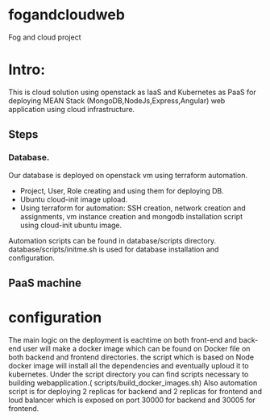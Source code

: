 # fogandcloudweb
Fog and cloud project
# Intro:
This is cloud solution using openstack as IaaS and Kubernetes as PaaS for deploying MEAN Stack (MongoDB,NodeJs,Express,Angular) web application using cloud infrastructure.
## Steps
### Database.
Our database is deployed on openstack vm using terraform automation.
- Project, User, Role creating and using them for deploying DB.
- Ubuntu cloud-init image upload.
- Using terraform for automation: SSH creation, network creation and assignments, vm instance creation and mongodb installation script using cloud-init ubuntu image. 


Automation scripts can be found in database/scripts directory. database/scripts/initme.sh is used for database installation and configuration.
## PaaS machine
# configuration
The main logic on the deployment is eachtime on both front-end and back-end user will make a docker image which can be found on Docker file on both backend and frontend directories. the script which is based on Node docker image will install all the dependencies and eventually uploud it to kubernetes. Under the script directory you can find scripts necessary to building webapplication.( scripts/build_docker_images.sh)
Also automation script is for deploying 2 replicas for backend and 2 replicas for frontend and loud balancer which is exposed on port 30000 for backend and 30005 for frontend.
